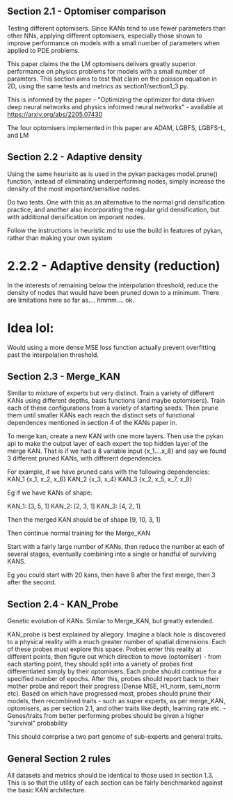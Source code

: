 ## Section 2.1 - Optomiser comparison

Testing different optomisers. Since KANs tend to use fewer parameters than other NNs, applying different optomisers, especially those shown to improve performance on models with a small number of parameters when applied to PDE problems.

This paper claims the the LM optomisers delivers greatly superior performance on physics problems for models with a small number of paramters. This section aims to test that claim on the poisson equation in 2D, using the same tests and metrics as section1/section1_3.py.

This is informed by the paper - "Optimizing the optimizer for data driven deep neural networks and physics informed neural networks" - available at https://arxiv.org/abs/2205.07430

The four optomisers implemented in this paper are ADAM, LGBFS, LGBFS-L, and LM

## Section 2.2 - Adaptive density

Using the same heurisitc as is used in the pykan packages model.prune() function, instead of eliminating underperforming nodes, simply increase the density of the most important/sensitive nodes.

Do two tests. One with this as an alternative to the normal grid densification practice, and another also incorporating the regular grid densification, but with additional densification on imporant nodes.

Follow the instructions in heuristic.md to use the build in features of pykan, rather than making your own system

# 2.2.2 - Adaptive density (reduction)

In the interests of remaining below the interpolation threshold, reduce the density of nodes that would have been pruned down to a minimum. There are limitations here so far as.... hmmm.... ok.

# Idea lol:
Would using a more dense MSE loss function actually prevent overfitting past the interpolation threshold.

## Section 2.3 - Merge_KAN

Similar to mixture of experts but very distinct. Train a variety of different KANs using different depths, basis functions (and maybe optomisers). Train each of these configurations from a variety of starting seeds. Then prune them until smaller KANs each reach the distinct sets of functional dependences mentioned in section 4 of the KANs paper in.

To merge kan, create a new KAN with one more layers. Then use the pykan api to make the output layer of each expert the top hidden layer of the merge KAN. That is if we had a 8 variable input {x_1....x_8} and say we found 3 different pruned KANs, with different dependencies. 

For example, if we have pruned cans with the following dependencies:
KAN_1 {x_1, x_2, x_6}
KAN_2 {x_3, x_4}
KAN_3 {x_2, x_5, x_7, x_8}

Eg if we have KANs of shape:

KAN_1: [3, 5, 1]
KAN_2: [2, 3, 1]
KAN_3: [4, 2, 1]

Then the merged KAN should be of shape [9, 10, 3, 1]

Then continue normal training for the Merge_KAN

Start with a fairly large number of KANs, then reduce the number at each of several stages, eventually combining into a single or handful of surviving KANS.

Eg you could start with 20 kans, then have 8 after the first merge, then 3 after the second.

<!-- ## Section 2.3.1 -->


## Section 2.4 - KAN_Probe

Genetic evolution of KANs. Similar to Merge_KAN, but greatly extended. 

KAN_probe is best explained by allegory. Imagine a black hole is discovered to a physical reality with a much greater number of spatial dimensions. Each of these probes must explore this space. Probes enter this reality at different points, then figure out which direction to move (optomiser) - from each starting point, they should split into a variety of probes first differentiated simply by their optomisers. Each probe should continue for a specified number of epochs. After this, probes should report back to their mother probe and report their progress (Dense MSE, H1_norm, semi_norm etc). Based on which have progressed most, probes should prune their models, then recombined traits - such as super experts, as per merge_KAN, optomisers, as per section 2.1, and other traits like depth, learning rate etc. - Genes/traits from better performing probes should be given a higher "survival" probability

This should comprise a two part genome of sub-experts and general traits.



## General Section 2 rules

All datasets and metrics should be identical to those used in section 1.3. This is so that the utility of each section can be fairly benchmarked against the basic KAN architecture.